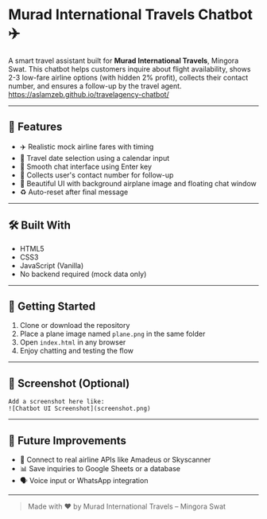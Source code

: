 
# Murad International Travels Chatbot ✈️

A smart travel assistant built for **Murad International Travels**, Mingora Swat. This chatbot helps customers inquire about flight availability, shows 2-3 low-fare airline options (with hidden 2% profit), collects their contact number, and ensures a follow-up by the travel agent.
https://aslamzeb.github.io/travelagency-chatbot/

---

## 🧩 Features

- ✈️ Realistic mock airline fares with timing  
- 📆 Travel date selection using a calendar input  
- 💬 Smooth chat interface using Enter key  
- 📱 Collects user's contact number for follow-up  
- 🎨 Beautiful UI with background airplane image and floating chat window  
- ♻️ Auto-reset after final message

---

## 🛠️ Built With

- HTML5  
- CSS3  
- JavaScript (Vanilla)  
- No backend required (mock data only)

---

## 🚀 Getting Started

1. Clone or download the repository  
2. Place a plane image named `plane.png` in the same folder  
3. Open `index.html` in any browser  
4. Enjoy chatting and testing the flow

---

## 📸 Screenshot (Optional)

```
Add a screenshot here like:
![Chatbot UI Screenshot](screenshot.png)
```

---

## 🔮 Future Improvements

- 🔗 Connect to real airline APIs like Amadeus or Skyscanner  
- 📊 Save inquiries to Google Sheets or a database  
- 🗣️ Voice input or WhatsApp integration

---

> Made with ❤️ by Murad International Travels – Mingora Swat
